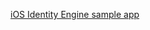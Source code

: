 [iOS Identity Engine sample app](https://github.com/okta/okta-idx-swift/tree/master/Samples/EmbeddedAuthWithSDKs/EmbeddedAuth)